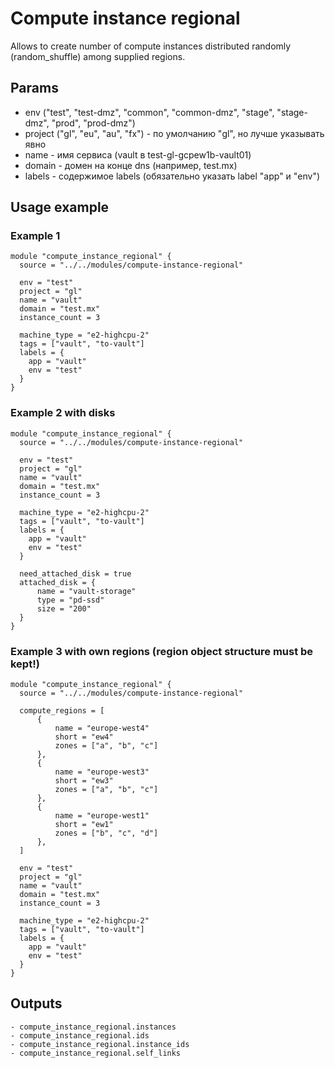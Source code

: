 # Compute instance regional
Allows to create number of compute instances distributed randomly (random_shuffle) among supplied regions.

## Params
- env ("test", "test-dmz", "common", "common-dmz", "stage", "stage-dmz", "prod", "prod-dmz")
- project ("gl", "eu", "au", "fx") - по умолчанию "gl", но лучше указывать явно
- name - имя сервиса (vault в test-gl-gcpew1b-vault01)
- domain - домен на конце dns (например, test.mx)
- labels - содержимое labels (обязательно указать label "app" и "env")

## Usage example
### Example 1
```
module "compute_instance_regional" {
  source = "../../modules/compute-instance-regional"

  env = "test"
  project = "gl"
  name = "vault"
  domain = "test.mx"
  instance_count = 3

  machine_type = "e2-highcpu-2"
  tags = ["vault", "to-vault"]
  labels = {
    app = "vault"
    env = "test"
  }
}
```
### Example 2 with disks
```
module "compute_instance_regional" {
  source = "../../modules/compute-instance-regional"

  env = "test"
  project = "gl"
  name = "vault"
  domain = "test.mx"
  instance_count = 3

  machine_type = "e2-highcpu-2"
  tags = ["vault", "to-vault"]
  labels = {
    app = "vault"
    env = "test"
  }

  need_attached_disk = true
  attached_disk = {
      name = "vault-storage"
      type = "pd-ssd"
      size = "200"
  }
}
```
### Example 3 with own regions (region object structure must be kept!)
```
module "compute_instance_regional" {
  source = "../../modules/compute-instance-regional"

  compute_regions = [
      {
          name = "europe-west4"
          short = "ew4"
          zones = ["a", "b", "c"]
      },
      {
          name = "europe-west3"
          short = "ew3"
          zones = ["a", "b", "c"]
      },
      {
          name = "europe-west1"
          short = "ew1"
          zones = ["b", "c", "d"]
      },
  ]

  env = "test"
  project = "gl"
  name = "vault"
  domain = "test.mx"
  instance_count = 3

  machine_type = "e2-highcpu-2"
  tags = ["vault", "to-vault"]
  labels = {
    app = "vault"
    env = "test"
  }
}
```

## Outputs
```
- compute_instance_regional.instances
- compute_instance_regional.ids
- compute_instance_regional.instance_ids
- compute_instance_regional.self_links
```
